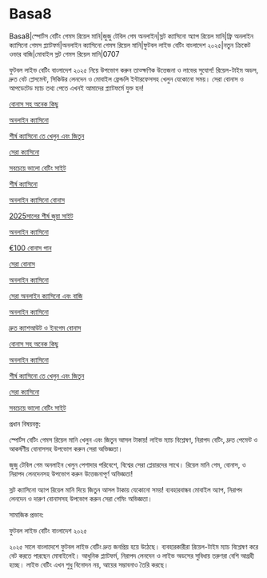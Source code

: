 # Basa8
Basa8|স্পোর্টস বেটিং গেমস রিয়েল মানি|জুজু টেবিল গেম অনলাইন|স্লট ক্যাসিনো অ্যাপ রিয়েল মানি|ফ্রি অনলাইন ক্যাসিনো গেমস প্ল্যাটফর্ম|অনলাইন ক্যাসিনো গেমস রিয়েল মানি|ফুটবল লাইভ বেটিং বাংলাদেশ ২০২৫|নতুন ক্রিকেট ওভার বাজি|মোবাইল স্লট গেমস রিয়েল মানি|0707

ফুটবল লাইভ বেটিং বাংলাদেশ ২০২৫ নিয়ে উপভোগ করুন তাত্ক্ষণিক উত্তেজনা ও লাভের সুযোগ! রিয়েল-টাইম অডস, দ্রুত বেট প্লেসমেন্ট, সিকিউর লেনদেন ও মোবাইল ফ্রেন্ডলি ইন্টারফেসসহ খেলুন যেকোনো সময়। সেরা বোনাস ও আপডেটেড ম্যাচ তথ্য পেতে এখনই আমাদের প্ল্যাটফর্মে যুক্ত হন!

<a href="https://basa8pro.net/">বোনাস সহ অনেক কিছু</a>

<a href="https://basa8vip.net/">অনলাইন ক্যাসিনো</a>

<a href="https://basa8us.net/">শীর্ষ ক্যাসিনো তে খেলুন এবং জিতুন</a>

<a href="https://basa8vip.com/">সেরা ক্যাসিনো</a>

<a href="https://basa8us.com/">সবচেয়ে ভালো বেটিং সাইট</a>

<a href="https://basa8wap.net/">শীর্ষ ক্যাসিনো</a>

<a href="https://basa8wap.com/">অনলাইন ক্যাসিনো বোনাস</a>

<a href="https://basa8now.com/">2025সালের শীর্ষ জুয়া সাইট</a>

<a href="https://basa8now.net/">অনলাইন ক্যাসিনো </a>

<a href="https://basa8pro.com/">€100 বোনাস পান</a>

<a href="https://basa8uk.net/">সেরা বোনাস</a>

<a href="https://basa8hub.com/">অনলাইন ক্যাসিনো</a>

<a href="https://basa8hub.net/">সেরা অনলাইন ক্যাসিনো এবং বাজি</a>

<a href="https://basa8sx.com/">অনলাইন ক্যাসিনো</a>

<a href="https://basa8sx.net/">দ্রুত ক্যাশআউট ও ইনগেম বোনাস</a>

<a href="https://basa8pro.net/">বোনাস সহ অনেক কিছু</a>

<a href="https://basa8vip.net/">অনলাইন ক্যাসিনো</a>

<a href="https://basa8us.net/">শীর্ষ ক্যাসিনো তে খেলুন এবং জিতুন</a>

<a href="https://basa8vip.com/">সেরা ক্যাসিনো</a>

<a href="https://basa8us.com/">সবচেয়ে ভালো বেটিং সাইট</a>

প্রধান বিষয়বস্তু:

স্পোর্টস বেটিং গেমস রিয়েল মানি খেলুন এবং জিতুন আসল টাকায়! লাইভ ম্যাচ বিশ্লেষণ, নিরাপদ বেটিং, দ্রুত পেমেন্ট ও আকর্ষণীয় বোনাসসহ উপভোগ করুন সেরা অভিজ্ঞতা।

জুজু টেবিল গেম অনলাইন খেলুন পেশাদার পরিবেশে, বিশ্বের সেরা প্লেয়ারদের সাথে। রিয়েল মানি গেম, বোনাস, ও নিরাপদ লেনদেনসহ উপভোগ করুন উত্তেজনাপূর্ণ অভিজ্ঞতা!

স্লট ক্যাসিনো অ্যাপ রিয়েল মানি দিয়ে জিতুন আসল টাকায় যেকোনো সময়! ব্যবহারবান্ধব মোবাইল অ্যাপ, নিরাপদ লেনদেন ও দারুণ বোনাসসহ উপভোগ করুন সেরা গেমিং অভিজ্ঞতা।

সামাজিক প্রভাব:

ফুটবল লাইভ বেটিং বাংলাদেশ ২০২৫

২০২৫ সালে বাংলাদেশে ফুটবল লাইভ বেটিং দ্রুত জনপ্রিয় হয়ে উঠেছে। ব্যবহারকারীরা রিয়েল-টাইম ম্যাচ বিশ্লেষণ করে বেট করতে পারছেন মোবাইলেই। আধুনিক প্ল্যাটফর্ম, নিরাপদ লেনদেন ও লাইভ অডসের সুবিধায় তরুণরা বেশি আগ্রহী হচ্ছে। লাইভ বেটিং এখন শুধু বিনোদন নয়, আয়ের সম্ভাবনাও তৈরি করছে।
